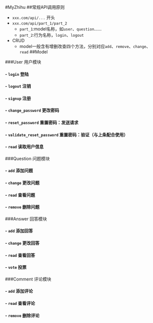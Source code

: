 #MyZhihu 
##常规API调用原则
- `xxx.com/api/...` 开头
- `xxx.com/api/part_1/part_2`
    * `part_1`:model名称，如`user`、`question`……
    * `part_2`:行为名称，`login`、`logout`
- CRUD
    * model一般含有增删改查四个方法，分别对应`add`、`remove`、`change`、`read`
##Model

###User 用户模块
#### - `login` 登陆
#### - `logout` 注销
#### - `signup` 注册
#### - `change_password` 更改密码
#### - `reset_password` 重置密码：发送请求
#### - `validate_reset_password` 重置密码：验证（与上条配合使用）
#### - `read` 读取用户信息

###Question 问题模块
#### - `add` 添加问题
#### - `change` 更改问题
#### - `read` 查看问题
#### - `remove` 删除问题

###Answer 回答模块
#### - `add` 添加回答
#### - `change` 更改回答
#### - `read` 查看回答
#### - `vote` 投票

###Comment 评论模块
#### - `add` 添加评论
#### - `read` 查看评论
#### - `remove` 删除评论